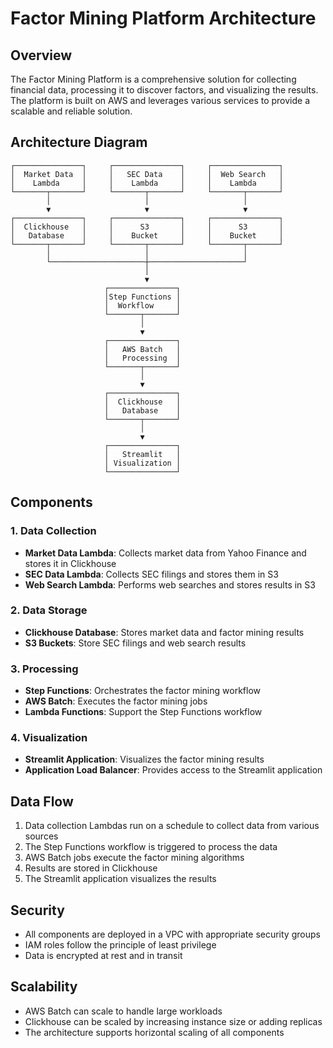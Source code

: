 # Factor Mining Platform Architecture

## Overview

The Factor Mining Platform is a comprehensive solution for collecting financial data, processing it to discover factors, and visualizing the results. The platform is built on AWS and leverages various services to provide a scalable and reliable solution.

## Architecture Diagram

```
┌───────────────┐     ┌───────────────┐     ┌───────────────┐
│  Market Data  │     │   SEC Data    │     │  Web Search   │
│    Lambda     │     │    Lambda     │     │    Lambda     │
└───────┬───────┘     └───────┬───────┘     └───────┬───────┘
        │                     │                     │
        ▼                     ▼                     ▼
┌───────────────┐     ┌───────────────┐     ┌───────────────┐
│  Clickhouse   │     │      S3       │     │      S3       │
│   Database    │     │    Bucket     │     │    Bucket     │
└───────┬───────┘     └───────┬───────┘     └───────┬───────┘
        │                     │                     │
        └─────────────────────┼─────────────────────┘
                              │
                              ▼
                     ┌───────────────┐
                     │Step Functions │
                     │  Workflow     │
                     └───────┬───────┘
                             │
                             ▼
                     ┌───────────────┐
                     │   AWS Batch   │
                     │   Processing  │
                     └───────┬───────┘
                             │
                             ▼
                     ┌───────────────┐
                     │  Clickhouse   │
                     │   Database    │
                     └───────┬───────┘
                             │
                             ▼
                     ┌───────────────┐
                     │   Streamlit   │
                     │ Visualization │
                     └───────────────┘
```

## Components

### 1. Data Collection

- **Market Data Lambda**: Collects market data from Yahoo Finance and stores it in Clickhouse
- **SEC Data Lambda**: Collects SEC filings and stores them in S3
- **Web Search Lambda**: Performs web searches and stores results in S3

### 2. Data Storage

- **Clickhouse Database**: Stores market data and factor mining results
- **S3 Buckets**: Store SEC filings and web search results

### 3. Processing

- **Step Functions**: Orchestrates the factor mining workflow
- **AWS Batch**: Executes the factor mining jobs
- **Lambda Functions**: Support the Step Functions workflow

### 4. Visualization

- **Streamlit Application**: Visualizes the factor mining results
- **Application Load Balancer**: Provides access to the Streamlit application

## Data Flow

1. Data collection Lambdas run on a schedule to collect data from various sources
2. The Step Functions workflow is triggered to process the data
3. AWS Batch jobs execute the factor mining algorithms
4. Results are stored in Clickhouse
5. The Streamlit application visualizes the results

## Security

- All components are deployed in a VPC with appropriate security groups
- IAM roles follow the principle of least privilege
- Data is encrypted at rest and in transit

## Scalability

- AWS Batch can scale to handle large workloads
- Clickhouse can be scaled by increasing instance size or adding replicas
- The architecture supports horizontal scaling of all components
